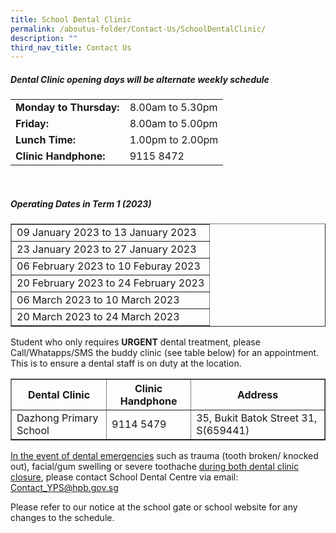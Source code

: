 ```yaml
---
title: School Dental Clinic
permalink: /aboutus-folder/Contact-Us/SchoolDentalClinic/
description: ""
third_nav_title: Contact Us
---
```

<h5> Dental Clinic opening days will be alternate weekly schedule</h5>

<table border="0">
<tr>
		<td>
			<b>Monday to Thursday:</b>
		</td>
	  <td>
			8.00am to 5.30pm
		</td>
	</tr>
		<tr>
		<td>
			<b>Friday:</b>
		</td>
	  <td>
			8.00am to 5.00pm
		</td>
	</tr>
		<tr>
		<td>
			<b>Lunch Time:</b>
		</td>
	  <td>
			1.00pm to 2.00pm
		</td>
	</tr>
		<tr>
		<td>
			<b>Clinic Handphone:</b>
		</td>
	  <td>
			9115 8472
		</td>
	</tr>
	</table>
<br>	

<h5>Operating Dates in Term 1 (2023)</h5>
<table border="1">
	<tr>
		<td>09 January 2023 to 13 January 2023</td>
  <tr>
		<td>23 January 2023 to 27 January 2023</td>
	</tr>
	<tr>
		<td>06 February 2023 to 10 Feburay 2023</td>
	</tr>
	<tr>
		<td>20 February 2023 to 24 February 2023</td>
	</tr>
	<tr>
		<td>06 March 2023 to 10 March 2023</td>
	</tr>
	<tr>
		<td>20 March 2023 to 24 March 2023</td>
	</tr>
</table>

<p>Student who only requires <b>URGENT</b> dental treatment, please Call/Whatapps/SMS the buddy clinic (see table below) for an appointment. This is to ensure a dental staff is on duty at the location.</p>

<table border="1">
<tr>
		<th>
			<b>Dental Clinic</b>
		</th>
		<th>
			<b>Clinic Handphone</b>
		</th>
		<th>
			<b>Address</b>
		</th>
	</tr>
	<tr>
		<td>
			Dazhong Primary School
		</td>
		<td>
			9114 5479
		</td>
		<td>
			35, Bukit Batok Street 31, S(659441)
		</td>
	</tr>
</table>

<p><u>In the event of dental emergencies</u> such as trauma (tooth broken/ knocked out), facial/gum swelling or severe toothache <u>during both dental clinic closure</u>, please contact School Dental Centre via email: <a href="mailto:Contact_YPS@hpb.gov.sg">Contact_YPS@hpb.gov.sg</a></p>
<p>
	Please refer to our notice at the school gate or school website for any changes to the schedule.</p>